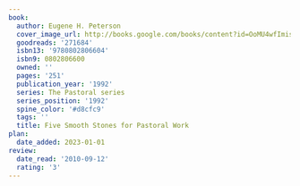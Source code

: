 ```yaml
---
book:
  author: Eugene H. Peterson
  cover_image_url: http://books.google.com/books/content?id=OoMU4wfImisC&printsec=frontcover&img=1&zoom=1&edge=curl&source=gbs_api
  goodreads: '271684'
  isbn13: '9780802806604'
  isbn9: 0802806600
  owned: ''
  pages: '251'
  publication_year: '1992'
  series: The Pastoral series
  series_position: '1992'
  spine_color: '#d8cfc9'
  tags: ''
  title: Five Smooth Stones for Pastoral Work
plan:
  date_added: 2023-01-01
review:
  date_read: '2010-09-12'
  rating: '3'
---
```

